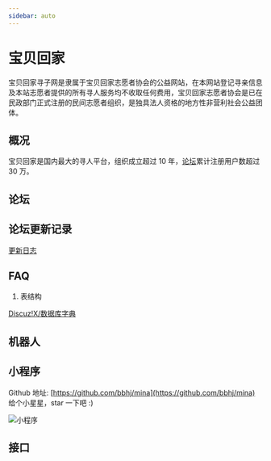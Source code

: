 ```yaml
---
sidebar: auto
---
```


# 宝贝回家

宝贝回家寻子网是隶属于宝贝回家志愿者协会的公益网站，在本网站登记寻亲信息及本站志愿者提供的所有寻人服务均不收取任何费用，宝贝回家志愿者协会是已在民政部门正式注册的民间志愿者组织，是独具法人资格的地方性非营利社会公益团体。

## 概况

宝贝回家是国内最大的寻人平台，组织成立超过 10 年，[论坛](https://bbs.baobeihuijia.com)累计注册用户数超过 30 万。

## 论坛

## 论坛更新记录

[更新日志](/zh-CN/bbhj/changelog.md)

## FAQ

1. 表结构

[Discuz!X/数据库字典](http://wiki.blueidea.com/index.php?title=Discuz!X/数据库字典)

## 机器人

## 小程序
Github 地址: [https://github.com/bbhj/mina](https://github.com/bbhj/mina)   给个小星星，star 一下吧 :)

![小程序](/images/8.jpg)

## 接口

